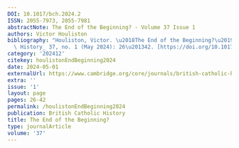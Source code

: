 ```yaml
---
DOI: 10.1017/bch.2024.2
ISSN: 2055-7973, 2055-7981
abstractNote: The End of the Beginning? - Volume 37 Issue 1
authors: Victor Houliston
bibliography: "Houliston, Victor. \u2018The End of the Beginning?\u2019 _British Catholic\
  \ History_ 37, no. 1 (May 2024): 26\u201342. [https://doi.org/10.1017/bch.2024.2](https://doi.org/10.1017/bch.2024.2)."
category: '202412'
citekey: houlistonEndBeginning2024
date: 2024-05-01
externalUrl: https://www.cambridge.org/core/journals/british-catholic-history/article/end-of-the-beginning/8985BB7484E3831041BDCAF99FB18E76
extra: ''
issue: '1'
layout: page
pages: 26-42
permalink: /houlistonEndBeginning2024
publication: British Catholic History
title: The End of the Beginning?
type: journalArticle
volume: '37'
---
```

